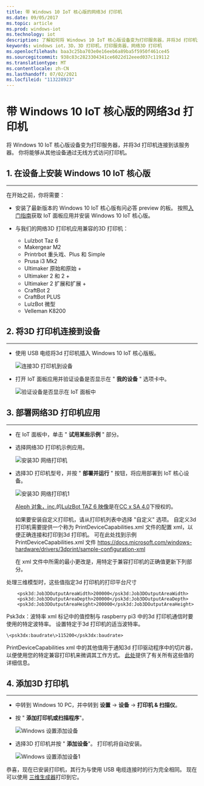 ```yaml
---
title: 带 Windows 10 IoT 核心版的网络3d 打印机
ms.date: 09/05/2017
ms.topic: article
ms.prod: windows-iot
ms.technology: iot
description: 了解如何将 Windows 10 IoT 核心版设备变为打印服务器，并将3d 打印机连接到该服务器。
keywords: windows iot，3D，3D 打印机，打印服务器，网络3D 打印机
ms.openlocfilehash: baa3c25ba703e0e16eeb6a89ba5f5950f461ce45
ms.sourcegitcommit: 938c83c2823304341ce6022d12eeed037c119112
ms.translationtype: MT
ms.contentlocale: zh-CN
ms.lasthandoff: 07/02/2021
ms.locfileid: "113228923"
---
```

# <a name="network-3d-printer-with-windows-10-iot-core"></a>带 Windows 10 IoT 核心版的网络3d 打印机

将 Windows 10 IoT 核心版设备变为打印服务器，并将3d 打印机连接到该服务器。 你将能够从其他设备通过无线方式访问打印机。

## <a name="1-install-windows-10-iot-core-on-your-device"></a>1. 在设备上安装 Windows 10 IoT 核心版
___
在开始之前，你将需要：

* 安装了最新版本的 Windows 10 IoT 核心版有问必答 preview 的板。 按照[入门指南](https://developer.microsoft.com/en-us/windows/iot/getstarted)获取 IoT 面板应用并安装 Windows 10 IoT 核心版。
* 与我们的网络3D 打印机应用兼容的3D 打印机：

    * Lulzbot Taz 6
    * Makergear M2
    * Printrbot 重头戏、Plus 和 Simple
    * Prusa i3 Mk2
    * Ultimaker 原始和原始 +
    * Ultimaker 2 和 2 +
    * Ultimaker 2 扩展和扩展 +
    * CraftBot 2
    * CraftBot PLUS
    * LulzBot 微型
    * Velleman K8200

## <a name="2-connect-your-3d-printer-to-your-device"></a>2. 将3D 打印机连接到设备
___
* 使用 USB 电缆将3d 打印机插入 Windows 10 IoT 核心版板。

    ![连接3D 打印机到设备](../media/3DPrintServer/connect-3d-printer.png)

* 打开 IoT 面板应用并验证设备是否显示在 " **我的设备** " 选项卡中。

    ![验证设备是否显示在 IoT 面板中](../media/3DPrintServer/selectDevice.png)

## <a name="3-deploy-the-network-3d-printer-app"></a>3. 部署网络3D 打印机应用
___
* 在 IoT 面板中，单击 " **试用某些示例** " 部分。
* 选择网络3D 打印机示例应用。

   ![安装3D 网络打印机](../media/3dprintserver/dashboard-samples.png)

* 选择3D 打印机型号，并按 " **部署并运行** " 按钮，将应用部署到 IoT 核心设备。

    ![安装3D 网络打印机1](../media/3dprintserver/dashboard-app.png)

    [Aleph 对象，inc.](https://www.alephobjects.com/)的[LulzBot TAZ 6 映像](http://devel.lulzbot.com/TAZ/Olive/photos/TAZ_6_Angle_Rock2pus_transparent.png)是在[CC x SA 4.0](https://creativecommons.org/licenses/by-sa/4.0/)下授权的。

    如果要安装自定义打印机，请从打印机列表中选择 "自定义" 选项。 自定义3d 打印机需要提供一个称为 PrintDeviceCapabilities.xml 文件的配置 xml，以便正确连接和打印到3d 打印机。 可在此处找到示例 PrintDeviceCapabilities.xml 文件 https://docs.microsoft.com/windows-hardware/drivers/3dprint/sample-configuration-xml

   在 xml 文件中所需的最小更改是，用特定于兼容打印机的正确值更新下列部分。

处理三维模型时，这些值指定3d 打印机的打印平台尺寸
```
    <psk3d:Job3DOutputAreaWidth>200000</psk3d:Job3DOutputAreaWidth>
    <psk3d:Job3DOutputAreaDepth>200000</psk3d:Job3DOutputAreaDepth>
    <psk3d:Job3DOutputAreaHeight>200000</psk3d:Job3DOutputAreaHeight>
```

Psk3dx：波特率 xml 标记中的值控制与 raspberry pi3 中的3d 打印机通信时要使用的特定波特率。 设置特定于3d 打印机的适当波特率。

```
\<psk3dx:baudrate\>115200</psk3dx:baudrate>
```

PrintDeviceCapabilities xml 中的其他值用于通知3d 打印驱动程序中的切片器，以便使用您的特定兼容打印机来微调其工作方式。
[此处](https://docs.microsoft.com/windows-hardware/drivers/3dprint/slicer-settings)提供了有关所有这些值的详细信息。



## <a name="4-add-your-3d-printer"></a>4. 添加3D 打印机
___
* 中转到 Windows 10 PC，并中转到 **设置**  ->  **设备**  ->  **打印机 & 扫描仪**。
* 按 " **添加打印机或扫描程序**"。

     ![Windows 设置添加设备](../media/3dprintserver/add-printer.png)

* 选择3D 打印机并按 " **添加设备**"。 打印机将自动安装。

     ![Windows 设置添加设备1](../media/3dprintserver/add-device.png)

恭喜，现在已安装打印机，其行为与使用 USB 电缆连接时的行为完全相同。
现在可以使用 [三维生成器](https://msdn.microsoft.com/windows/hardware/mt561568.aspx)打印到它。
